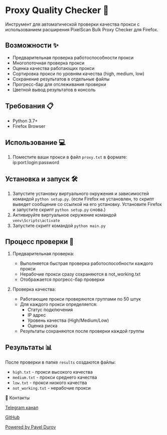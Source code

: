 # Proxy Quality Checker 🚀

Инструмент для автоматической проверки качества прокси с использованием расширения PixelScan Bulk Proxy Checker для Firefox.

## Возможности ✨

- Предварительная проверка работоспособности прокси
- Многопоточная проверка прокси
- Оценка качества работающих прокси
- Сортировка прокси по уровням качества (high, medium, low)
- Сохранение результатов в отдельные файлы
- Прогресс-бар для отслеживания проверки
- Цветной вывод результатов в консоль

## Требования 📋

- Python 3.7+
- Firefox Browser

## Использование 💻

1. Поместите ваши прокси в файл `proxy.txt` в формате: ip:port:login:password

## Установка и запуск 🛠

1. Запустите установку виртуального окружения и зависимостей командой `python setup.py`. 
(если Firefox не установлен, то скрипт выведет сообщение со ссылкой на его установку. Установите Firefox и запустите скрипт `python setup.py` снова.)
2. Активируйте виртуальное окружение командой `venv\Scripts\activate`
3. Запустите скрипт командой `python main.py`


## Процесс проверки 🔄

1. Предварительная проверка:
   - Выполняется быстрая проверка работоспособности каждого прокси
   - Нерабочие прокси сразу сохраняются в not_working.txt
   - Отображается прогресс-бар проверки

2. Проверка качества:
   - Работающие прокси проверяются группами по 50 штук
   - Для каждого прокси определяется:
     - Статус подключения
     - IP адрес
     - Уровень качества (High/Medium/Low)
     - Оценка риска
   - Результаты сохраняются после проверки каждой группы

## Результаты 📊

После проверки в папке `results` создаются файлы:
- `high.txt` - прокси высокого качества
- `medium.txt` - прокси среднего качества
- `low.txt` - прокси низкого качества
- `not_working.txt` - нерабочие прокси

📱 Контакты

[Telegram канал](https://t.me/privatekey7)

[GitHub](https://github.com/privatekey7)

[Powered by Pavel Durov](https://t.me/duroff_pavel)
